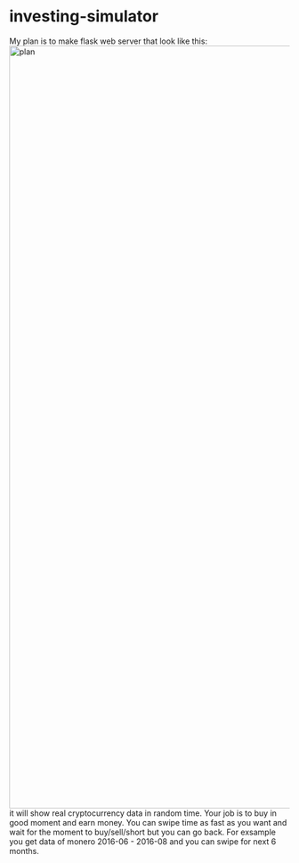 # investing-simulator

My plan is to make flask web server that look like this: <br>
<img width="1370" alt="plan" src="https://user-images.githubusercontent.com/93057360/188947148-ef3de13a-8a38-4b4c-9daf-e2d4121362c6.png">
it will show real cryptocurrency data in random time. Your job is to buy in good moment and earn money. You can swipe time as fast as you want and wait for the moment to buy/sell/short but you can go back. For exsample you get data of monero 2016-06 - 2016-08 and you can swipe for next 6 months. 
